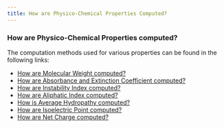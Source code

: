 ```yaml
---
title: How are Physico-Chemical Properties Computed?
---
```


### How are Physico-Chemical Properties computed?

The computation methods used for various properties can be found in the
following links:

-   [How are Molecular Weight
    computed?](BioJava:CookBook:AAPROP:molecularweight "wikilink")
-   [How are Absorbance and Extinction Coefficient
    computed?](BioJava:CookBook:AAPROP:absorbanceandextinctioncoefficient "wikilink")
-   [How are Instability Index
    computed?](BioJava:CookBook:AAPROP:instabilityindex "wikilink")
-   [How are Aliphatic Index
    computed?](BioJava:CookBook:AAPROP:aliphaticindex "wikilink")
-   [How is Average Hydropathy
    computed?](BioJava:CookBook:AAPROP:averagehydropathyvalue "wikilink")
-   [How are Isoelectric Point
    computed?](BioJava:CookBook:AAPROP:isoelectricpoint "wikilink")
-   [How are Net Charge
    computed?](BioJava:CookBook:AAPROP:netcharge "wikilink")

